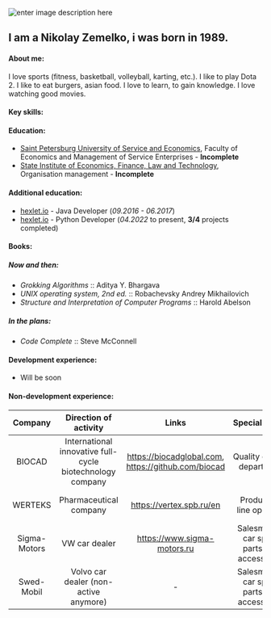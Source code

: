 ![enter image description here](https://cdn.mos.cms.futurecdn.net/4MLyNZ66GSMUp7z49Q8k3K-970-80.jpg.webp)

##  I am a Nikolay Zemelko, i was born in 1989.
#### About me:
I love sports (fitness, basketball, volleyball, karting, etc.). I like to play Dota 2. I like to eat burgers, asian food. I love to learn, to gain knowledge. I love watching good movies.
#### Key skills:

#### Education:
- [Saint Petersburg University of Service and Economics](http://spbsseu.ru/), Faculty of Economics and Management of Service Enterprises - **Incomplete** 
- [State Institute of Economics, Finance, Law and Technology](https://gief.ru/), Organisation management - **Incomplete**
#### Additional education:
- [hexlet.io](https://ru.hexlet.io/) - Java Developer (*09.2016 - 06.2017*)
- [hexlet.io](https://ru.hexlet.io/) - Python Developer (*04.2022* to present, **3/4** projects completed)
#### Books:
##### Now and then:
- *Grokking Algorithms* :: Aditya Y. Bhargava
- *UNIX operating system, 2nd ed.* :: Robachevsky Andrey Mikhailovich
- *Structure and Interpretation of Computer Programs* :: Harold Abelson
##### In the plans:
- *Code Complete* :: Steve McConnell
#### Development experience:
- Will be soon
#### Non-development experience:
|Company|Direction of activity|Links|Specialization|Work period
|:----:|:----:|:----:|:----:|:----:|
|BIOCAD|International innovative full-cycle biotechnology company| https://biocadglobal.com, https://github.com/biocad |Quality control department|04.2019 to present
|WERTEKS|Pharmaceutical company|https://vertex.spb.ru/en|Production line operator|12.2016 -  04.2019
|Sigma-Motors|VW car dealer|https://www.sigma-motors.ru|Salesman of car spare parts and accessories|05.2015 - 11.2016
Swed-Mobil|Volvo car dealer (non-active anymore)|-|Salesman of car spare parts and accessories|05.2012 - 05.2013|
